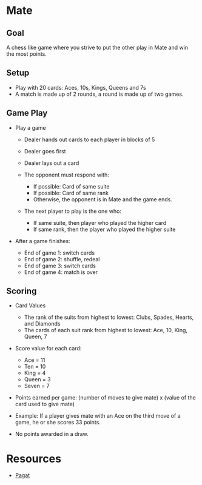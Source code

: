 # Mate

## Goal

A chess like game where you strive to put the other play in Mate and
win the most points.

## Setup

* Play with 20 cards: Aces, 10s, Kings, Queens and 7s
* A match is made up of 2 rounds, a round is made up of two games.

## Game Play

* Play a game

  * Dealer hands out cards to each player in blocks of 5
  * Dealer goes first
  * Dealer lays out a card
  
  * The opponent must respond with:
     * If possible: Card of same suite
     * If possible: Card of same rank
     * Otherwise, the opponent is in Mate and the game ends.
     
  * The next player to play is the one who:
     * If same suite, then player who played the higher card
     * If same rank, then the player who played the higher suite
    
* After a game finishes:
   * End of game 1: switch cards
   * End of game 2: shuffle, redeal
   * End of game 3: switch cards
   * End of game 4: match is over
  
## Scoring

* Card Values
  * The rank of the suits from highest to lowest: Clubs, Spades, Hearts, and Diamonds
  * The cards of each suit rank from highest to lowest: Ace, 10, King, Queen, 7
  
* Score value for each card:
  * Ace = 11
  * Ten = 10
  * King = 4
  * Queen = 3
  * Seven = 7
  
* Points earned per game: (number of moves to give mate) x (value of the card used to give mate)

* Example: If a player gives mate with an Ace on the third move of a game, he or she scores 33 points.

* No points awarded in a draw.

# Resources

* [Pagat](https://www.pagat.com/misc/mate.html)



